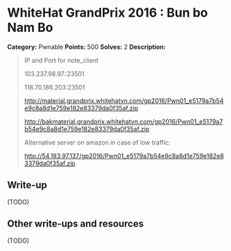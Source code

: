# WhiteHat GrandPrix 2016 : Bun bo Nam Bo

**Category:** Pwnable
**Points:** 500
**Solves:** 2
**Description:**

> IP and Port for note_client
> 
> 103.237.98.97.:23501
> 
> 118.70.186.203:23501
> 
> http://material.grandprix.whitehatvn.com/gp2016/Pwn01_e5179a7b54e9c8a8d1e759e182e83379da0f35af.zip
> 
> http://bakmaterial.grandprix.whitehatvn.com/gp2016/Pwn01_e5179a7b54e9c8a8d1e759e182e83379da0f35af.zip
> 
> Alternative server on amazon in case of low traffic:
> 
> http://54.183.97.137/gp2016/Pwn01_e5179a7b54e9c8a8d1e759e182e83379da0f35af.zip

## Write-up

(TODO)

## Other write-ups and resources

(TODO)
